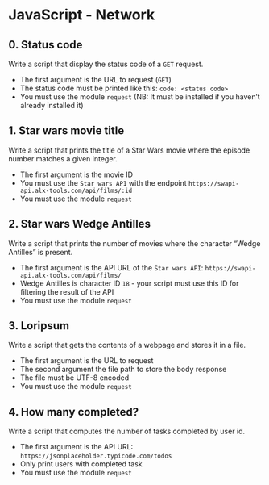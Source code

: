 # JavaScript - Network

## 0. Status code
Write a script that display the status code of a ```GET``` request.
* The first argument is the URL to request (```GET```)
* The status code must be printed like this: ```code: <status code>```
* You must use the module ```request``` (NB: It must be installed if you haven’t already installed it)

## 1. Star wars movie title
Write a script that prints the title of a Star Wars movie where the episode number matches a given integer.
* The first argument is the movie ID
* You must use the ```Star wars API``` with the endpoint ```https://swapi-api.alx-tools.com/api/films/:id```
* You must use the module ```request```

## 2. Star wars Wedge Antilles
Write a script that prints the number of movies where the character “Wedge Antilles” is present.
* The first argument is the API URL of the ```Star wars API```: ```https://swapi-api.alx-tools.com/api/films/```
* Wedge Antilles is character ID ```18``` - your script must use this ID for filtering the result of the API
* You must use the module ```request```

## 3. Loripsum
Write a script that gets the contents of a webpage and stores it in a file.
* The first argument is the URL to request
* The second argument the file path to store the body response
* The file must be UTF-8 encoded
* You must use the module ```request```

## 4. How many completed?
Write a script that computes the number of tasks completed by user id.
* The first argument is the API URL: ```https://jsonplaceholder.typicode.com/todos```
* Only print users with completed task
* You must use the module ```request```


